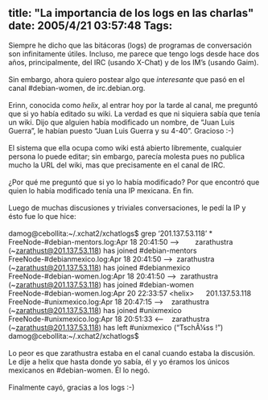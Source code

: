 title: "La importancia de los logs en las charlas"
date: 2005/4/21 03:57:48
Tags: 
---
Siempre he dicho que las bitácoras (logs) de programas de conversación
son infinitamente útiles. Incluso, me parece que tengo logs desde hace
dos años, principalmente, del IRC (usando X-Chat) y de los IM&#8217;s (usando
Gaim).<br/><br/>
Sin embargo, ahora quiero postear algo que <em>interesante</em> que pasó en el canal #debian-women, de irc.debian.org.<br/><br/>
Erinn, conocida como <em>helix</em>, al entrar hoy por la tarde al canal,
me preguntó que si yo había editado su wiki. La verdad es que ni
siquiera sabía que tenía un wiki. Dijo que alguien había modificado un
nombre, de &#8220;Juan Luis Guerra&#8221;, le habían puesto &#8220;Juan Luis Guerra y su
4-40&#8221;. Gracioso :-)<br/><br/>
El sistema que ella ocupa como wiki está abierto libremente, cualquier
persona lo puede editar; sin embargo, parecía molesta pues no publica
mucho la URL del wiki, mas que precisamente en el canal de IRC.<br/><br/>
¿Por qué me preguntó que si yo lo había modificado? Por que encontró
que quien lo había modificado tenía una IP mexicana. En fin.<br/><br/>
Luego de muchas discusiones y triviales conversaciones, le pedí la IP y ésto fue lo que hice:<br/><br/>
damog@cebollita:~/.xchat2/xchatlogs$ grep &#8216;201&#46;137&#46;53&#46;118&#8217; *<br/>
FreeNode-#debian-mentors.log:Apr 18&#160;20:41:50
&#8212;&gt;        zarathustra
(~zarathust@201.137.53.118) has joined #debian-mentors<br/>
FreeNode-#debianmexico.log:Apr 18&#160;20:41:50 &#8212;&gt;  zarathustra (~zarathust@201.137.53.118) has joined #debianmexico<br/>
FreeNode-#debian-women.log:Apr 18&#160;20:41:50 &#8212;&gt;  zarathustra (~zarathust@201.137.53.118) has joined #debian-women<br/>
FreeNode-#debian-women.log:Apr 20&#160;22:33:57 &lt;helix&gt;      201.137.53.118<br/>
FreeNode-#unixmexico.log:Apr 18&#160;20:47:15 &#8212;&gt;    zarathustra (~zarathust@201.137.53.118) has joined #unixmexico<br/>
FreeNode-#unixmexico.log:Apr 18&#160;20:51:33 &lt;&#8212;   
zarathustra (~zarathust@201.137.53.118) has left #unixmexico (&#8220;TschÃ¼ss
!&#8221;)<br/>
damog@cebollita:~/.xchat2/xchatlogs$<br/><br/>
Lo peor es que zarathustra estaba en el canal cuando estaba la
discusión. Le dije a helix que hasta donde yo sabía, él y yo éramos los
únicos mexicanos en #debian-women. Él lo negó.<br/><br/>
Finalmente cayó, gracias a los logs :-)<br/><br/><br/>
